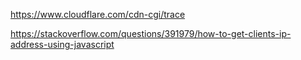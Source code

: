 https://www.cloudflare.com/cdn-cgi/trace

https://stackoverflow.com/questions/391979/how-to-get-clients-ip-address-using-javascript